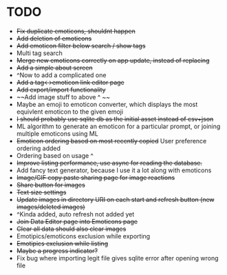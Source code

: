 # TODO
* ~~Fix duplicate emoticons, shouldnt happen~~
* ~~Add deletion of emoticons~~
* ~~Add emoticon filter below search / show tags~~
* Multi tag search
* ~~Merge new emoticons correctly on app update, instead of replacing~~
* ~~Add a simple about screen~~ 
* ^Now to add a complicated one
* ~~Add a tag<->emoticon link editor page~~
* ~~Add export/import functionality~~
* ~~Add image stuff to above ^ ~~
* Maybe an emoji to emoticon converter, which displays the most equivlent emoticon to the given emoji
* ~~I should probably use sqlite db as the initial asset instead of csv+json~~
* ML algorithm to generate an emoticon for a particular prompt, or joining multiple emoticons using ML
* ~~Emoticon ordering based on most recently copied~~ User preference ordering added
* Ordering based on usage ^
* ~~Improve listing performance, use async for reading the database.~~
* Add fancy text generator, because I use it a lot along with emoticons
* ~~Image/GIF copy paste sharing page for image reactions~~
* ~~Share button for images~~
* ~~Text size settings~~
* ~~Update images in directory URI on each start and refresh button  (new images/deleted images)~~ 
* ^Kinda added, auto refresh not added yet
* ~~Join Data Editor page into Emoticons page~~
* ~~Clear all data should also clear images~~
* Emotipics/emoticons exclusion while exporting
* ~~Emotipics exclusion while listing~~
* ~~Maybe a progress indicator?~~
* Fix bug where importing legit file gives sqlite error after opening wrong file
